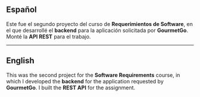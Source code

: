 ## Español

Este fue el segundo proyecto del curso de **Requerimientos de Software**, en el que desarrollé el **backend** para la aplicación solicitada por **GourmetGo**. Monté la **API REST** para el trabajo.

---

## English

This was the second project for the **Software Requirements** course, in which I developed the **backend** for the application requested by **GourmetGo**. I built the **REST API** for the assignment.
